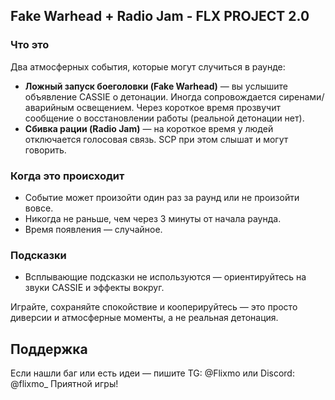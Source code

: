 ## Fake Warhead + Radio Jam - FLX PROJECT 2.0

### Что это
Два атмосферных события, которые могут случиться в раунде:
- **Ложный запуск боеголовки (Fake Warhead)** — вы услышите объявление CASSIE о детонации. Иногда сопровождается сиренами/аварийным освещением. Через короткое время прозвучит сообщение о восстановлении работы (реальной детонации нет).
- **Сбивка рации (Radio Jam)** — на короткое время у людей отключается голосовая связь. SCP при этом слышат и могут говорить.

### Когда это происходит
- Событие может произойти один раз за раунд или не произойти вовсе.
- Никогда не раньше, чем через 3 минуты от начала раунда.
- Время появления — случайное.

### Подсказки
- Всплывающие подсказки не используются — ориентируйтесь на звуки CASSIE и эффекты вокруг.

Играйте, сохраняйте спокойствие и кооперируйтесь — это просто диверсии и атмосферные моменты, а не реальная детонация.


## Поддержка
Если нашли баг или есть идеи — пишите TG: @Flixmo или Discord: @flixmo_
Приятной игры!
